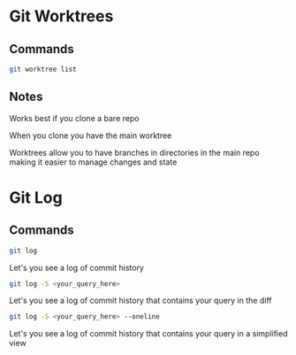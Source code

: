 # Git Worktrees

## Commands

```bash
git worktree list
```

## Notes

Works best if you clone a bare repo

When you clone you have the main worktree

Worktrees allow you to have branches in directories in the main repo making it easier to manage changes and state

# Git Log

## Commands

```bash
git log
```

Let's you see a log of commit history

```bash
git log -S <your_query_here>
```

Let's you see a log of commit history that contains your query in the diff

```bash
git log -S <your_query_here> --oneline
```

Let's you see a log of commit history that contains your query in a simplified view

